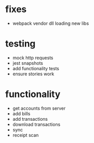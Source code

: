 # fixes
* webpack vendor dll loading new libs

# testing
* mock http requests
* jest snapshots
* add functionality tests
* ensure stories work

# functionality
* get accounts from server
* add bills
* add transactions
* download transactions
* sync
* receipt scan
